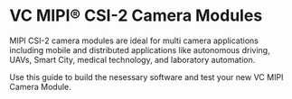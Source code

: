 # VC MIPI® CSI-2 Camera Modules

MIPI CSI-2 camera modules are ideal for multi camera applications including mobile and distributed applications like autonomous driving, UAVs, Smart City, medical technology, and laboratory automation.

Use this guide to build the nesessary software and test your new VC MIPI Camera Module.